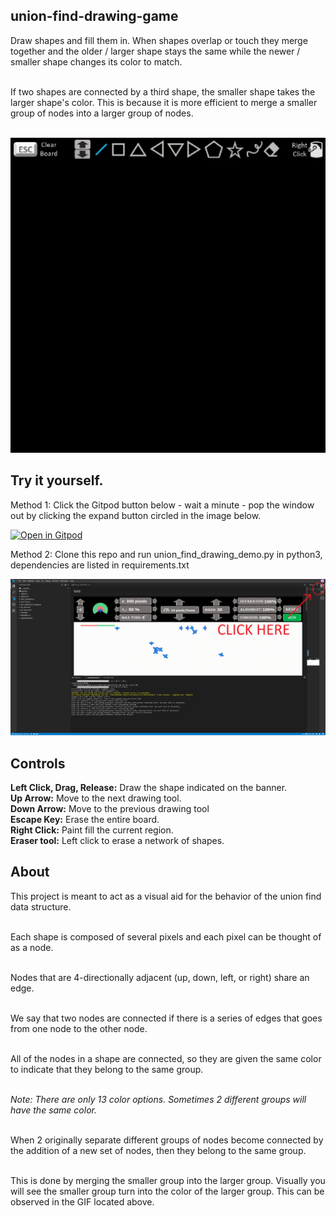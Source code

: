 ## union-find-drawing-game
Draw shapes and fill them in.  When shapes overlap or touch they merge together and the older / larger shape stays the same while the newer / smaller shape changes its color to match.  <br><br>

If two shapes are connected by a third shape, the smaller shape takes the larger shape's color.  This is because it is more efficient to merge a smaller group of nodes into a larger group of nodes.  <br><br>

<img src="./graphics/union_find_demo.gif">

## Try it yourself.

Method 1: Click the Gitpod button below - wait a minute - pop the window out by clicking the expand button circled in the image below.

[![Open in Gitpod](https://gitpod.io/button/open-in-gitpod.svg)](https://github.com/LPRowe/union-find-drawing-game)

Method 2: Clone this repo and run union_find_drawing_demo.py in python3, dependencies are listed in requirements.txt

<img src="./graphics/boid_pop.png">

## Controls

<b>Left Click, Drag, Release:</b> Draw the shape indicated on the banner.<br>
<b>Up Arrow:</b> Move to the next drawing tool.<br>
<b>Down Arrow:</b> Move to the previous drawing tool<br>
<b>Escape Key:</b> Erase the entire board.<br>
<b>Right Click:</b> Paint fill the current region.<br>
<b>Eraser tool:</b> Left click to erase a network of shapes.<br>

## About

This project is meant to act as a visual aid for the behavior of the union find data structure.<br><br>

Each shape is composed of several pixels and each pixel can be thought of as a node.<br><br>

Nodes that are 4-directionally adjacent (up, down, left, or right) share an edge.<br><br>

We say that two nodes are connected if there is a series of edges that goes from one node to the other node.  <br><br>

All of the nodes in a shape are connected, so they are given the same color to indicate that they belong to the same group.<br><br>

<i>Note: There are only 13 color options. Sometimes 2 different groups will have the same color.</i><br><br>

When 2 originally separate different groups of nodes become connected by the addition of a new set of nodes, then they belong to the same group.<br><br>

This is done by merging the smaller group into the larger group.  Visually you will see the smaller group turn into the color of the larger group.  This can be observed in the GIF located above.  <br><br>